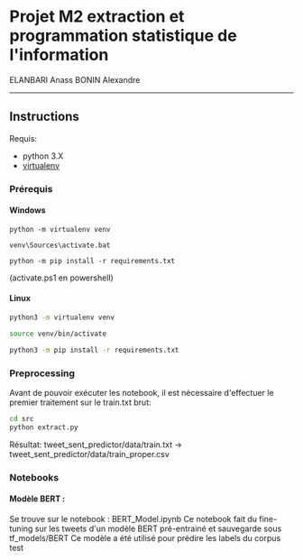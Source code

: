 # Projet M2 extraction et programmation statistique de l'information

ELANBARI Anass
BONIN Alexandre

---

## Instructions

Requis: 
- python 3.X
- [virtualenv](https://pypi.org/project/virtualenv/)

### Prérequis

#### Windows

```batch
python -m virtualenv venv

venv\Sources\activate.bat

python -m pip install -r requirements.txt
```
(activate.ps1 en powershell)

#### Linux

```bash
python3 -m virtualenv venv

source venv/bin/activate

python3 -m pip install -r requirements.txt
```

### Preprocessing

Avant de pouvoir exécuter les notebook, il est nécessaire d'effectuer le premier traitement sur le train.txt brut:

```bash
cd src
python extract.py
```

Résultat:
tweet_sent_predictor/data/train.txt -> tweet_sent_predictor/data/train_proper.csv

### Notebooks

#### Modèle BERT :
Se trouve sur le notebook : BERT_Model.ipynb
Ce notebook fait du fine-tuning sur les tweets d'un modèle BERT pré-entrainé et sauvegarde sous tf_models/BERT
Ce modèle a été utilisé pour prédire les labels du corpus test
